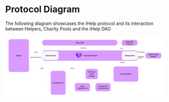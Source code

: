 # Protocol Diagram

The following diagram showcases the iHelp protocol and its interaction between Helpers, Charity Pools and the iHelp DAO

![](<.gitbook/assets/iHelp Development Figma Folder.png>)



##



